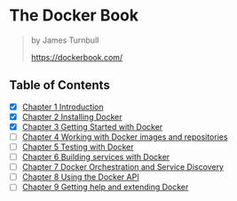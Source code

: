 # The Docker Book

> by James Turnbull
>
> <https://dockerbook.com/>

## Table of Contents

- [x] [Chapter 1 Introduction](./1_introduction.md)
- [x] [Chapter 2 Installing Docker](./2_installing_docker.md)
- [x] [Chapter 3 Getting Started with Docker](./3_getting_started.md)
- [ ] [Chapter 4 Working with Docker images and repositories](./4_working_with_images_and_repos.md)
- [ ] [Chapter 5 Testing with Docker](.)
- [ ] [Chapter 6 Building services with Docker](.)
- [ ] [Chapter 7 Docker Orchestration and Service Discovery](.)
- [ ] [Chapter 8 Using the Docker API](.)
- [ ] [Chapter 9 Getting help and extending Docker](.)
